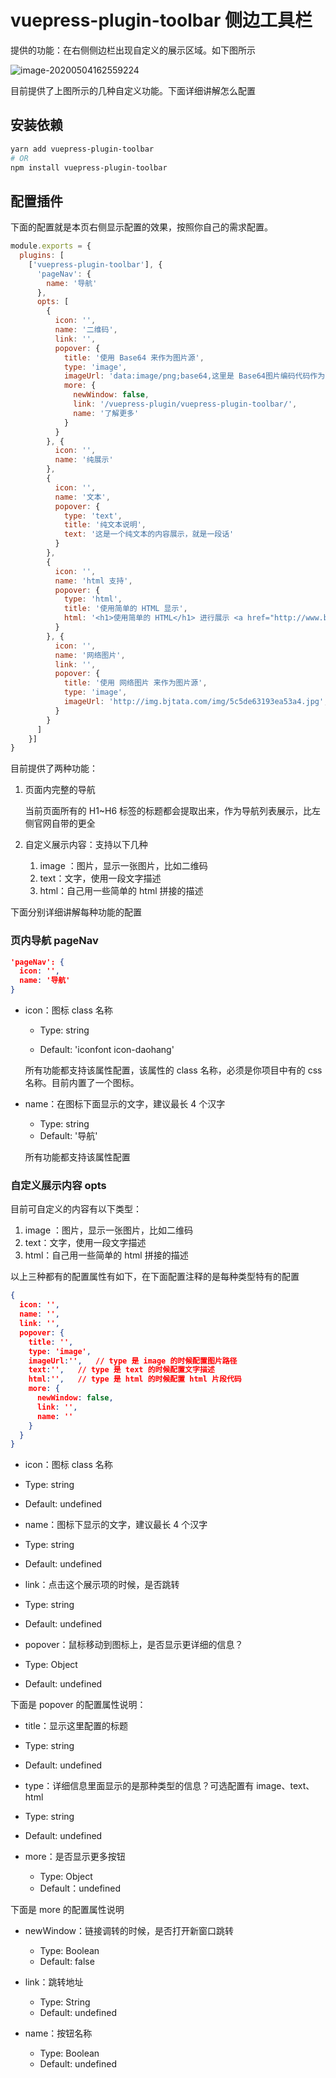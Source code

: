 # vuepress-plugin-toolbar 侧边工具栏
提供的功能：在右侧侧边栏出现自定义的展示区域。如下图所示

![image-20200504162559224](./assets/image-20200504162559224.png)

目前提供了上图所示的几种自定义功能。下面详细讲解怎么配置

## 安装依赖

```bash
yarn add vuepress-plugin-toolbar
# OR 
npm install vuepress-plugin-toolbar
```

## 配置插件

下面的配置就是本页右侧显示配置的效果，按照你自己的需求配置。

```javascript
module.exports = {
  plugins: [
    ['vuepress-plugin-toolbar'], {
      'pageNav': {
        name: '导航'
      },
      opts: [
        {
          icon: '',
          name: '二维码',
          link: '',
          popover: {
            title: '使用 Base64 来作为图片源',
            type: 'image',
            imageUrl: 'data:image/png;base64,这里是 Base64图片编码代码作为图片源',
            more: {
              newWindow: false,
              link: '/vuepress-plugin/vuepress-plugin-toolbar/',
              name: '了解更多'
            }
          }
        }, {
          icon: '',
          name: '纯展示'
        },
        {
          icon: '',
          name: '文本',
          popover: {
            type: 'text',
            title: '纯文本说明',
            text: '这是一个纯文本的内容展示，就是一段话'
          }
        },
        {
          icon: '',
          name: 'html 支持',
          popover: {
            type: 'html',
            title: '使用简单的 HTML 显示',
            html: '<h1>使用简单的 HTML</h1> 进行展示 <a href="http://www.baidu.com"> 链接到百度 </a>'
          }
        }, {
          icon: '',
          name: '网络图片',
          link: '',
          popover: {
            title: '使用 网络图片 来作为图片源',
            type: 'image',
            imageUrl: 'http://img.bjtata.com/img/5c5de63193ea53a4.jpg',
          }
        }
      ]
    }]
}
```

目前提供了两种功能：

1. 页面内完整的导航

   当前页面所有的 H1~H6 标签的标题都会提取出来，作为导航列表展示，比左侧官网自带的更全

2. 自定义展示内容：支持以下几种

   1. image ：图片，显示一张图片，比如二维码
   2. text：文字，使用一段文字描述
   3. html：自己用一些简单的 html 拼接的描述

下面分别详细讲解每种功能的配置

### 页内导航 pageNav

```json
'pageNav': {
  icon: '',
  name: '导航'
}
```

- icon：图标 class 名称

	- Type: string
	
	- Default: 'iconfont icon-daohang'
	
	所有功能都支持该属性配置，该属性的 class 名称，必须是你项目中有的 css 名称。目前内置了一个图标。
	
- name：在图标下面显示的文字，建议最长 4 个汉字

  - Type: string
  - Default: '导航'

  所有功能都支持该属性配置



### 自定义展示内容 opts

目前可自定义的内容有以下类型：

1. image ：图片，显示一张图片，比如二维码
2. text：文字，使用一段文字描述
3. html：自己用一些简单的 html 拼接的描述

以上三种都有的配置属性有如下，在下面配置注释的是每种类型特有的配置

```json
{
  icon: '',
  name: '',
  link: '',
  popover: {
    title: '',
    type: 'image',
    imageUrl:'',   // type 是 image 的时候配置图片路径
    text:'',   // type 是 text 的时候配置文字描述
    html:'',   // type 是 html 的时候配置 html 片段代码
    more: {
      newWindow: false,
      link: '',
      name: ''
    }
  }
}
```
-  icon：图标 class 名称

  - Type: string

  - Default: undefined
-  name：图标下显示的文字，建议最长 4 个汉字

  - Type: string

  - Default: undefined

-  link：点击这个展示项的时候，是否跳转

  - Type: string

  - Default: undefined

-  popover：鼠标移动到图标上，是否显示更详细的信息？

  - Type: Object
- Default: undefined
  

下面是 popover 的配置属性说明：

-  title：显示这里配置的标题

  - Type: string

  - Default: undefined
-  type：详细信息里面显示的是那种类型的信息？可选配置有 image、text、html

  - Type: string
- Default: undefined
-  more：是否显示更多按钮
   -  Type: Object
   -  Default：undefined

下面是 more 的配置属性说明

- newWindow：链接调转的时候，是否打开新窗口跳转
  - Type: Boolean
  - Default: false

- link：跳转地址
  - Type: String
  - Default: undefined

- name：按钮名称
  - Type: Boolean
  - Default: undefined

